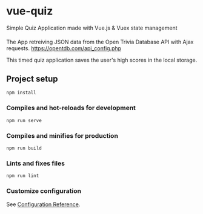 # vue-quiz
Simple Quiz Application made with Vue.js & Vuex state management

####
The App retreiving JSON data from the Open Trivia Database API with Ajax requests. https://opentdb.com/api_config.php

This timed quiz application saves the user's high scores in the local storage.

## Project setup
```
npm install
```

### Compiles and hot-reloads for development
```
npm run serve
```

### Compiles and minifies for production
```
npm run build
```

### Lints and fixes files
```
npm run lint
```

### Customize configuration
See [Configuration Reference](https://cli.vuejs.org/config/).
